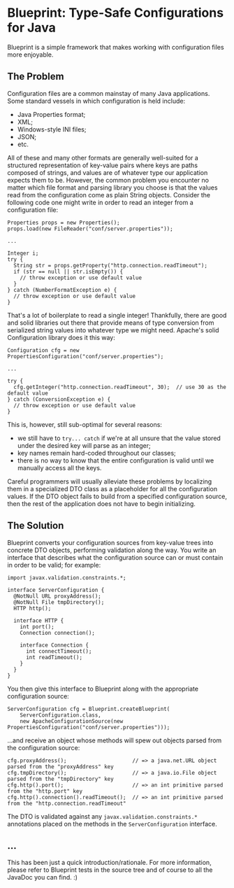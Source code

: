 Blueprint: Type-Safe Configurations for Java
=

Blueprint is a simple framework that makes working with configuration files more enjoyable.

The Problem
-

Configuration files are a common mainstay of many Java applications.  Some standard vessels in which configuration is held include:

  - Java Properties format;
  - XML;
  - Windows-style INI files;
  - JSON;
  - etc.

All of these and many other formats are generally well-suited for a structured representation of key-value pairs where keys are paths composed of strings, and values are of whatever type our application expects them to be.  However, the common problem you encounter no matter which file format and parsing library you choose is that the values read from the configuration come as plain String objects.  Consider the following code one might write in order to read an integer from a configuration file:

    Properties props = new Properties();
    props.load(new FileReader("conf/server.properties"));

    ...

    Integer i;
    try {
      String str = props.getProperty("http.connection.readTimeout");
      if (str == null || str.isEmpty()) {
        // throw exception or use default value
      }
    } catch (NumberFormatException e) {
      // throw exception or use default value
    }

That's a lot of boilerplate to read a single integer!  Thankfully, there are good and solid libraries out there that provide means of type conversion from serialized string values into whatever type we might need.  Apache's solid Configuration library does it this way:

    Configuration cfg = new PropertiesConfiguration("conf/server.properties");

    ...

    try {
      cfg.getInteger("http.connection.readTimeout", 30);  // use 30 as the default value
    } catch (ConversionException e) {
      // throw exception or use default value
    }

This is, however, still sub-optimal for several reasons:

  - we still have to `try... catch` if we're at all unsure that the value stored under the desired key will parse as an integer;
  - key names remain hard-coded throughout our classes;
  - there is no way to know that the entire configuration is valid until we manually access all the keys.

Careful programmers will usually alleviate these problems by localizing them in a specialized DTO class as a placeholder for all the configuration values.  If the DTO object fails to build from a specified configuration source, then the rest of the application does not have to begin initializing.

The Solution
-

Blueprint converts your configuration sources from key-value trees into concrete DTO objects, performing validation along the way.  You write an interface that describes what the configuration source can or must contain in order to be valid; for example:

    import javax.validation.constraints.*;

    interface ServerConfiguration {
      @NotNull URL proxyAddress();
      @NotNull File tmpDirectory();
      HTTP http();

      interface HTTP {
        int port();
        Connection connection();

        interface Connection {
          int connectTimeout();
          int readTimeout();
        }
      }
    }

You then give this interface to Blueprint along with the appropriate configuration source:

    ServerConfiguration cfg = Blueprint.createBlueprint(
        ServerConfiguration.class,
        new ApacheConfigurationSource(new PropertiesConfiguration("conf/server.properties")));

...and receive an object whose methods will spew out objects parsed from the configuration source:

    cfg.proxyAddress();                     // => a java.net.URL object parsed from the "proxyAddress" key
    cfg.tmpDirectory();                     // => a java.io.File object parsed from the "tmpDirectory" key
    cfg.http().port();                      // => an int primitive parsed from the "http.port" key
    cfg.http().connection().readTimeout();  // => an int primitive parsed from the "http.connection.readTimeout"

The DTO is validated against any `javax.validation.constraints.*` annotations placed on the methods in the `ServerConfiguration` interface.

...
-
This has been just a quick introduction/rationale.  For more information, please refer to Blueprint tests in the source tree and of course to all the JavaDoc you can find. :)

